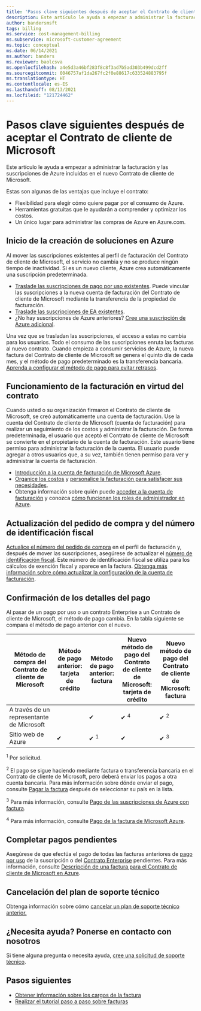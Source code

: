 ```yaml
---
title: 'Pasos clave siguientes después de aceptar el Contrato de cliente de Microsoft: Azure'
description: Este artículo le ayuda a empezar a administrar la facturación y las suscripciones de Azure incluidas en el nuevo Contrato de cliente de Microsoft.
author: bandersmsft
tags: billing
ms.service: cost-management-billing
ms.subservice: microsoft-customer-agreement
ms.topic: conceptual
ms.date: 06/14/2021
ms.author: banders
ms.reviewer: baolcsva
ms.openlocfilehash: a4e5d3a46bf283f8c8f3ad7b5ad303b499dcd2ff
ms.sourcegitcommit: 0046757af1da267fc2f0e88617c633524883795f
ms.translationtype: HT
ms.contentlocale: es-ES
ms.lasthandoff: 08/13/2021
ms.locfileid: "121724462"
---
```

# <a name="key-next-steps-after-accepting-your-microsoft-customer-agreement"></a>Pasos clave siguientes después de aceptar el Contrato de cliente de Microsoft

Este artículo le ayuda a empezar a administrar la facturación y las suscripciones de Azure incluidas en el nuevo Contrato de cliente de Microsoft.

Estas son algunas de las ventajas que incluye el contrato:

- Flexibilidad para elegir cómo quiere pagar por el consumo de Azure.
- Herramientas gratuitas que le ayudarán a comprender y optimizar los costos.
- Un único lugar para administrar las compras de Azure en Azure.com.

## <a name="start-building-your-solutions-in-azure"></a>Inicio de la creación de soluciones en Azure

Al mover las suscripciones existentes al perfil de facturación del Contrato de cliente de Microsoft, el servicio no cambia y no se produce ningún tiempo de inactividad. Si es un nuevo cliente, Azure crea automáticamente una suscripción predeterminada.

- [Traslade las suscripciones de pago por uso existentes](../manage/mca-request-billing-ownership.md). Puede vincular las suscripciones a la nueva cuenta de facturación del Contrato de cliente de Microsoft mediante la transferencia de la propiedad de facturación.
- [Traslade las suscripciones de EA existentes](../manage/mca-setup-account.md).
- ¿No hay suscripciones de Azure anteriores? [Cree una suscripción de Azure adicional](../manage/create-subscription.md).

Una vez que se trasladan las suscripciones, el acceso a estas no cambia para los usuarios. Todo el consumo de las suscripciones enruta las facturas al nuevo contrato.
Cuando empieza a consumir servicios de Azure, la nueva factura del Contrato de cliente de Microsoft se genera el quinto día de cada mes, y el método de pago predeterminado es la transferencia bancaria. [Aprenda a configurar el método de pago para evitar retrasos](../understand/pay-bill.md#wire-bank-details).

## <a name="how-billing-works-under-the-agreement"></a>Funcionamiento de la facturación en virtud del contrato

Cuando usted o su organización firmaron el Contrato de cliente de Microsoft, se creó automáticamente una cuenta de facturación. Use la cuenta del Contrato de cliente de Microsoft (cuenta de facturación) para realizar un seguimiento de los costos y administrar la facturación. De forma predeterminada, el usuario que aceptó el Contrato de cliente de Microsoft se convierte en el propietario de la cuenta de facturación. Este usuario tiene permiso para administrar la facturación de la cuenta. El usuario puede agregar a otros usuarios que, a su vez, también tienen permiso para ver y administrar la cuenta de facturación.

- [Introducción a la cuenta de facturación de Microsoft Azure](../understand/mca-overview.md).
- [Organice los costos](https://www.youtube.com/watch?v=7RxTfShGHwU) y [personalice la facturación para satisfacer sus necesidades](../manage/mca-section-invoice.md).
- Obtenga información sobre quién puede [acceder a la cuenta de facturación](https://www.youtube.com/watch?v=9sqglBlKkho) y conozca [cómo funcionan los roles de administrador en Azure](../manage/understand-mca-roles.md#billing-profile-roles-and-tasks).

## <a name="update-your-po-and-tax-id-number"></a>Actualización del pedido de compra y del número de identificación fiscal

[Actualice el número del pedido de compra](../manage/change-azure-account-profile.md#update-a-po-number) en el perfil de facturación y, después de mover las suscripciones, asegúrese de actualizar el [número de identificación fiscal](../manage/change-azure-account-profile.md#update-your-tax-id). Este número de identificación fiscal se utiliza para los cálculos de exención fiscal y aparece en la factura. [Obtenga más información sobre cómo actualizar la configuración de la cuenta de facturación](/microsoft-store/update-microsoft-store-for-business-account-settings).


## <a name="confirm-payment-details"></a>Confirmación de los detalles del pago

Al pasar de un pago por uso o un contrato Enterprise a un Contrato de cliente de Microsoft, el método de pago cambia. En la tabla siguiente se compara el método de pago anterior con el nuevo.

| Método de compra del Contrato de cliente de Microsoft | Método de pago anterior: tarjeta de crédito | Método de pago anterior: factura | Nuevo método de pago del Contrato de cliente de Microsoft: tarjeta de crédito | Nuevo método de pago del Contrato de cliente de Microsoft: factura |
| --- | --- | --- |--- |--- |
| A través de un representante de Microsoft |  | ✔  |  ✔ <sup>4</sup> | ✔ <sup>2</sup> |
| Sitio web de Azure | ✔ | ✔ <sup>1</sup> | ✔ | ✔ <sup>3</sup> |

<sup>1</sup> Por solicitud.

<sup>2</sup> El pago se sigue haciendo mediante factura o transferencia bancaria en el Contrato de cliente de Microsoft, pero deberá enviar los pagos a otra cuenta bancaria. Para más información sobre dónde enviar el pago, consulte [Pagar la factura](../understand/pay-bill.md#wire-bank-details) después de seleccionar su país en la lista.

<sup>3</sup> Para más información, consulte [Pago de las suscripciones de Azure con factura](../manage/pay-by-invoice.md).

<sup>4</sup> Para más información, consulte [Pago de la factura de Microsoft Azure](../understand/pay-bill.md#pay-now-in-the-azure-portal).

## <a name="complete-outstanding-payments"></a>Completar pagos pendientes

Asegúrese de que efectúa el pago de todas las facturas anteriores de [pago por uso](../understand/download-azure-invoice.md) de la suscripción o del [Contrato Enterprise](../manage/ea-portal-enrollment-invoices.md) pendientes. Para más información, consulte [Descripción de una factura para el Contrato de cliente de Microsoft en Azure](../understand/mca-understand-your-invoice.md#billing-period).

## <a name="cancel-support-plan"></a>Cancelación del plan de soporte técnico

Obtenga información sobre cómo [cancelar un plan de soporte técnico anterior.](../manage/mca-request-billing-ownership.md?toc=/azure/cost-management-billing/microsoft-customer-agreement/toc.json#cancel-a-prior-support-plan)

## <a name="need-help-contact-us"></a>¿Necesita ayuda? Ponerse en contacto con nosotros

Si tiene alguna pregunta o necesita ayuda, [cree una solicitud de soporte técnico](https://go.microsoft.com/fwlink/?linkid=2083458).

## <a name="next-steps"></a>Pasos siguientes

- [Obtener información sobre los cargos de la factura](https://www.youtube.com/watch?v=e2LGZZ7GubA)
- [Realizar el tutorial paso a paso sobre facturas](../understand/review-customer-agreement-bill.md)
